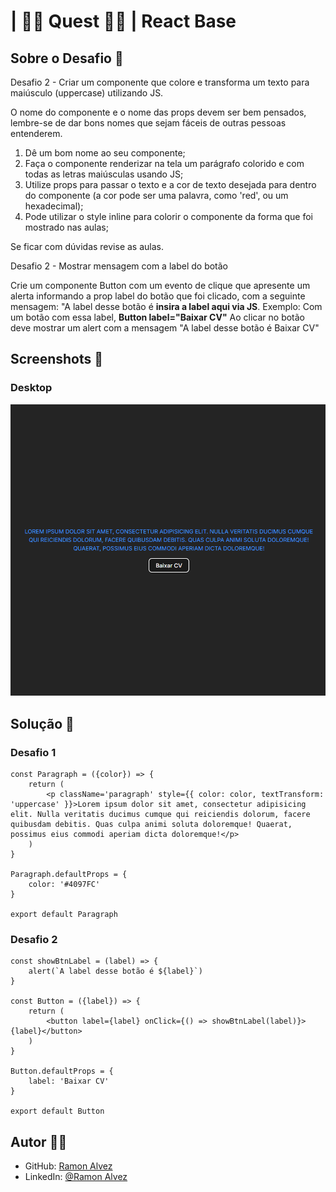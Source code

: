 # | 🧙‍♂️ Quest 🏹🐲 | React Base

## Sobre o Desafio 🔭

Desafio 2 - Criar um componente que colore e transforma um texto para
maiúsculo (uppercase) utilizando JS.

O nome do componente e o nome das props devem ser bem pensados, lembre-se de dar bons nomes que sejam fáceis de outras pessoas entenderem.
1. Dê um bom nome ao seu componente;
2. Faça o componente renderizar na tela um parágrafo colorido e com todas as letras maiúsculas usando JS;
3. Utilize props para passar o texto e a cor de texto desejada para dentro do componente (a cor pode ser uma palavra, como 'red', ou um hexadecimal);
4. Pode utilizar o style inline para colorir o componente da forma que foi mostrado nas aulas;

Se ficar com dúvidas revise as aulas.

Desafio 2 - Mostrar mensagem com a label do botão

Crie um componente Button com um evento de clique que apresente um alerta informando a prop label do botão que foi clicado, com a seguinte mensagem: "A label desse botão é **insira a label aqui via JS**.
Exemplo: Com um botão com essa label, **Button label="Baixar CV"** Ao clicar no botão deve mostrar um alert com a mensagem "A label desse botão é Baixar CV"

## Screenshots 🎴

### Desktop

![Preview](./src/readme/preview.PNG)

## Solução 📝

### Desafio 1

```JSX
const Paragraph = ({color}) => {
    return (
        <p className='paragraph' style={{ color: color, textTransform: 'uppercase' }}>Lorem ipsum dolor sit amet, consectetur adipisicing elit. Nulla veritatis ducimus cumque qui reiciendis dolorum, facere quibusdam debitis. Quas culpa animi soluta doloremque! Quaerat, possimus eius commodi aperiam dicta doloremque!</p>
    )
}

Paragraph.defaultProps = {
    color: '#4097FC'
}

export default Paragraph
```

### Desafio 2

```JSX
const showBtnLabel = (label) => {
    alert(`A label desse botão é ${label}`)
}

const Button = ({label}) => {
    return (
        <button label={label} onClick={() => showBtnLabel(label)}>{label}</button>
    )
}

Button.defaultProps = {
    label: 'Baixar CV'
}

export default Button
```

## Autor 🧙‍♂️

- GitHub: [Ramon Alvez](https://github.com/Ramon-Alvez)
- LinkedIn: [@Ramon Alvez](www.linkedin.com/in/ramon-alvez)